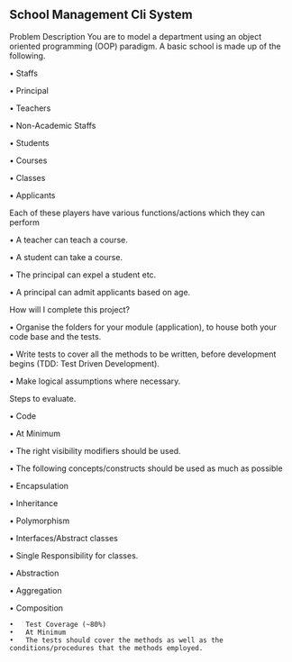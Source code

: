 ## School Management Cli System

Problem Description
You are to model a department using an object oriented programming (OOP) paradigm. A basic school is made up of the following.

•	Staffs

•	Principal

•	Teachers

•	Non-Academic Staffs

•	Students

•	Courses

•	Classes

•	Applicants

Each of these players have various functions/actions which they can perform

•	A teacher can teach a course.

•	A student can take a course.

•	The principal can expel a student etc.

•	A principal can admit applicants based on age.

How will I complete this project?

•	Organise the folders for your module (application), to house both your code base and the tests.

•	Write tests to cover all the methods to be written, before development begins (TDD: Test Driven Development).

•	Make logical assumptions where necessary.

Steps to evaluate.

•	Code

•	At Minimum

•	The right visibility modifiers should be used.

•	The following concepts/constructs should be used as much as possible

•	Encapsulation

•	Inheritance

•	Polymorphism

•	Interfaces/Abstract classes

•	Single Responsibility for classes.

•	Abstraction

•	Aggregation

•	Composition

	•	Test Coverage (~80%)
	•	At Minimum
	•	The tests should cover the methods as well as the conditions/procedures that the methods employed.





